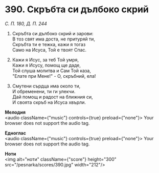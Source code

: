 # 390. Скръбта си дълбоко скрий

_С. П. 180, Д. П. 244_

1. Скръбта си дълбоко скрий и зарови:  
В тоз свят има доста, не притуряй ти,  
Скръбта ти е тежка, кажи я тогаз  
Само на Исуса, Той е твоят Спас.  

2. Кажи я Исус, за теб Той умря,  
Кажи я Исусу, помощ ще даде,  
Той слуша молитва и Сам Той каза,  
"Елате при Мене!" - О, скръбний, ела!

3. Смутени сърдца има около ти,  
И обременени, ти ги улекчи.  
Дай помощ и радост на ближния си,  
И своята скръб на Исуса хвърли.

**Мелодия**  
<audio className={"music"} controls={true} preload={"none"}>
    <source src="/pesnarka/mp3/390.mp3" type="audio/mpeg"/>
    Your browser does not support the audio tag.
</audio>

**Едноглас**  
<audio className={"music"} controls={true} preload={"none"}>
    <source src="/pesnarka/transp/390.mp3" type="audio/mpeg"/>
    Your browser does not support the audio tag.
</audio>

**Ноти**  
<img alt="ноти" className={"score"} height="300" src="/pesnarka/scores/390.jpg" width="212"/>
